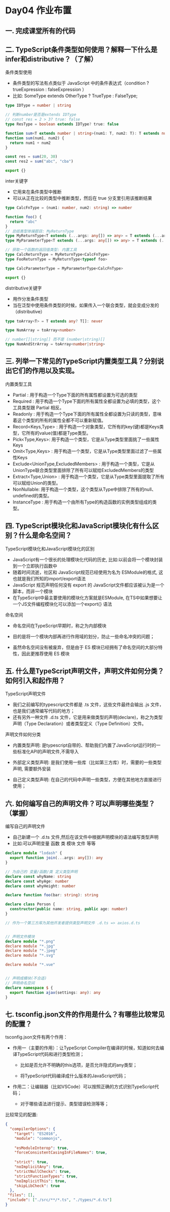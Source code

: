 # Day04 作业布置

## 一. 完成课堂所有的代码









## 二. TypeScript条件类型如何使用？解释一下什么是infer和**distributive**？（了解）

条件类型使用

- 条件类型的写法有点类似于 JavaScript 中的条件表达式（condition ? trueExpression : falseExpression ）
- 比如:  SomeType extends OtherType ? TrueType : FalseType;

```ts
type IDType = number | string

// 判断number是否是extends IDType
// const res = 2 > 3? true: false
type ResType = boolean extends IDType? true: false

function sum<T extends number | string>(num1: T, num2: T): T extends number? number:string
function sum(num1, num2) {
  return num1 + num2
}

const res = sum(20, 30)
const res2 = sum("abc", "cba")

export {}

```

inter关键字

- 它用来在条件类型中推断
- 可以从正在比较的类型中推断类型，然后在 true 分支里引用该推断结果

```ts
type CalcFnType = (num1: number, num2: string) => number

function foo() {
  return "abc"
}
// 总结类型体操题目: MyReturnType
type MyReturnType<T extends (...args: any[]) => any> = T extends (...args: any[]) => infer R? R: never
type MyParameterType<T extends (...args: any[]) => any> = T extends (...args: infer A) => any? A: never

// 获取一个函数的返回值类型: 内置工具
type CalcReturnType = MyReturnType<CalcFnType>
type FooReturnType = MyReturnType<typeof foo>

type CalcParameterType = MyParameterType<CalcFnType>

export {}
```

distributive关键字

- 用作分发条件类型
- 当在泛型中使用条件类型的时候，如果传入一个联合类型，就会变成分发的（distributive）

```ts
type toArray<T> = T extends any? T[]: never

type NumArray = toArray<number>

// number[]|string[] 而不是 (number|string)[]
type NumAndStrArray = toArray<number|string>
```



## 三. 列举一下常见的TypeScript内置类型工具？分别说出它们的作用以及实现。

内置类型工具

- Partial<Type>  :  用于构造一个Type下面的所有属性都设置为可选的类型
- Required<Type> :  用于构造一个Type下面的所有属性全都设置为必填的类型，这个工具类型跟 Partial 相反。
- Readonly<Type> : 用于构造一个Type下面的所有属性全都设置为只读的类型，意味着这个类型的所有的属性全都不可以重新赋值。
- Record<Keys,Type> : 用于构造一个对象类型，它所有的key(键)都是Keys类型，它所有的value(值)都是Type类型。
- Pick<Type,Keys>: 用于构造一个类型，它是从Type类型里面挑了一些属性Keys
- Omit<Type,Keys> : 用于构造一个类型，它是从Type类型里面过滤了一些属性Keys
- Exclude<UnionType,ExcludedMembers> : 用于构造一个类型，它是从UnionType联合类型里面排除了所有可以赋给ExcludedMembers的类型
- Extract<Type,Union> : 用于构造一个类型，它是从Type类型里面提取了所有可以赋给Union的类型。
- NonNullable<Type>: 用于构造一个类型，这个类型从Type中排除了所有的null、undefined的类型。
- InstanceType<Type> : 用于构造一个由所有Type的构造函数的实例类型组成的类型。



## 四. TypeScript模块化和JavaScript模块化有什么区别？什么是命名空间？

TypeScript模块化和JavaScript模块化的区别

- JavaScript有一个很长的处理模块化代码的历史, 比如:以前会将一个模块封装到一个立即执行函数中
- 随着时间流逝，社区和 JavaScript规范已经使用为名为 ESModule的格式, 这也就是我们所知的import/export语法
- JavaScript 规范声明任何没有 export 的 JavaScript文件都应该被认为是一个脚本，而非一个模块
- 在TypeScript中最主要使用的模块化方案就是ESModule, 在TS中如果想要让一个JS文件编程模块化可以添加一个export{} 语法

命名空间

- 命名空间在TypeScript早期时，称之为内部模块

- 目的是将一个模块内部再进行作用域的划分，防止一些命名冲突的问题；

- 虽然命名空间没有被废弃，但是由于 ES 模块已经拥有了命名空间的大部分特性，因此更推荐使用 ES 模块

  



## 五. 什么是TypeScript声明文件，声明文件如何分类？如何引入和起作用？

TypeScript声明文件

- 我们之前编写的typescript文件都是 .ts 文件，这些文件最终会输出 .js 文件，也是我们通常编写代码的地方；
- 还有另外一种文件 .d.ts 文件，它是用来做类型的声明(declare)，称之为类型声明（Type Declaration）或者类型定义（Type Definition）文件。 

声明文件如何分类

- 内置类型声明: 是typescript自带的、帮助我们内置了JavaScript运行时的一些标准化API的声明文件,不需导入

- 外部定义类型声明: 是我们使用一些库（比如第三方库）时，需要的一些类型声明, 需要额外安装

- 自己定义类型声明: 在自己的代码中声明一些类型，方便在其他地方直接进行使用；



## 六. 如何编写自己的声明文件？可以声明哪些类型？（掌握）

编写自己的声明文件

- 自己新建一个 .d.ts 文件,然后在该文件中根据声明模块的语法编写类型声明
- 比如:可以声明变量  函数   类  模块  文件 等等

```ts
declare module "lodash" {
  export function join(...args: any[]): any
}

// 为自己的 变量/函数/类 定义类型声明
declare const whyName: string
declare const whyAge: number
declare const whyHeight: number

declare function foo(bar: string): string

declare class Person {
  constructor(public name: string, public age: number)
}

// 作为一个第三方库为其他开发者提供类型声明文件 .d.ts => axios.d.ts


// 声明文件模块
declare module "*.png"
declare module "*.jpg"
declare module "*.jpeg"
declare module "*.svg"

declare module "*.vue"


// 声明成模块(不合适)
// 声明命名空间
declare namespace $ {
  export function ajax(settings: any): any
}
```





## 七. tsconfig.json文件的作用是什么？有哪些比较常见的配置？

tsconfig.json文件有两个作用：

- 作用一（主要的作用）：让TypeScript Compiler在编译的时候，知道如何去编译TypeScript代码和进行类型检测；

  - 比如是否允许不明确的this选项，是否允许隐式的any类型；

  - 将TypeScript代码编译成什么版本的JavaScript代码；

- 作用二：让编辑器（比如VSCode）可以按照正确的方式识别TypeScript代码；
  - 对于哪些语法进行提示、类型错误检测等等；

比较常见的配置:

```json
{
  "compilerOptions": {
    "target": "ES2016",                                  
    "module": "commonjs",                               
    
    "esModuleInterop": true,                 
    "forceConsistentCasingInFileNames": true,            
 
    "strict": true,                                   
    "noImplicitAny": true,                           
    "strictNullChecks": true,                        
    "strictFunctionTypes": true,                     
    "noImplicitThis": true,                           
    "skipLibCheck": true                                
  },
 "files": [],
 "include": ["./src/**/*.ts", "./types/*.d.ts"]
}
```







































































































